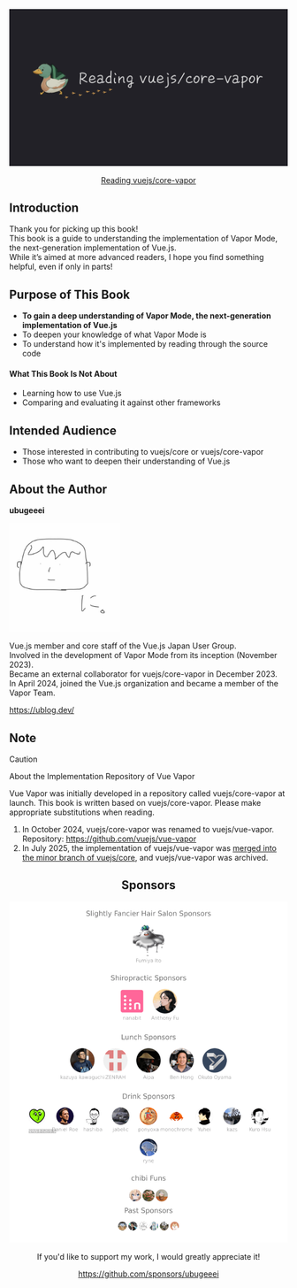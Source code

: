<div align="center">

<a href="https://ubugeeei.github.io/reading-vuejs-core-vapor/" target="_blank">

<img src="./src/public/cover.png" width="1000px" alt="Reading vuejs/core-vapor"/>

</a>

[Reading vuejs/core-vapor](https://ubugeeei.github.io/reading-vuejs-core-vapor/)

</div>

## Introduction

Thank you for picking up this book!\
This book is a guide to understanding the implementation of Vapor Mode, the next-generation implementation of Vue.js.\
While it’s aimed at more advanced readers, I hope you find something helpful, even if only in parts!

## Purpose of This Book

- **To gain a deep understanding of Vapor Mode, the next-generation implementation of Vue.js**
- To deepen your knowledge of what Vapor Mode is
- To understand how it's implemented by reading through the source code

#### What This Book Is Not About

- Learning how to use Vue.js
- Comparing and evaluating it against other frameworks

## Intended Audience

- Those interested in contributing to vuejs/core or vuejs/core-vapor
- Those who want to deepen their understanding of Vue.js

## About the Author

**ubugeeei**

<img src="./src/public/ubugeeei.jpg" alt="ubugeeei" width="200" />

Vue.js member and core staff of the Vue.js Japan User Group.\
Involved in the development of Vapor Mode from its inception (November 2023).\
Became an external collaborator for vuejs/core-vapor in December 2023.\
In April 2024, joined the Vue.js organization and became a member of the Vapor Team.

https://ublog.dev/

## Note

> [!CAUTION] 
> About the Implementation Repository of Vue Vapor
>
> Vue Vapor was initially developed in a repository called vuejs/core-vapor at launch.
> This book is written based on vuejs/core-vapor.
> Please make appropriate substitutions when reading.
> 
> 1. In October 2024, vuejs/core-vapor was renamed to vuejs/vue-vapor.\
>   Repository: https://github.com/vuejs/vue-vapor
> 2. In July 2025, the implementation of vuejs/vue-vapor was [merged into the minor branch of vuejs/core](https://github.com/vuejs/core/releases/tag/v3.6.0-alpha.1), and vuejs/vue-vapor was archived.

<div align="center">

## Sponsors

<a href="https://github.com/sponsors/ubugeeei">
  <img src="https://raw.githubusercontent.com/ubugeeei/sponsors/main/sponsors.png" alt="ubugeeei's sponsors" />
</a>

If you'd like to support my work, I would greatly appreciate it!

https://github.com/sponsors/ubugeeei

</div>
